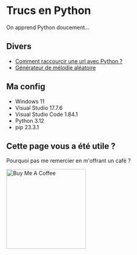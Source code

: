 # Trucs en Python

On apprend Python doucement...

## Divers

* [Comment raccourcir une url avec Python ?](https://github.com/AlexisAmand/python/blob/master/Divers/pyshort.py)
* [Générateur de mélodie aléatoire](https://github.com/AlexisAmand/python/blob/master/Divers/generator.py)

##  Ma config

* Windows 11
* Visual Studio 17.7.6   
* Visual Studio Code 1.84.1 
* Python 3.12
* pip 23.3.1

## Cette page vous a été utile ?
Pourquoi pas me remercier en m'offrant un café ?

<a href="https://www.buymeacoffee.com/alexisamand" target="_blank"><img src="https://cdn.buymeacoffee.com/buttons/v2/default-blue.png" alt="Buy Me A Coffee" width="210" ></a>





